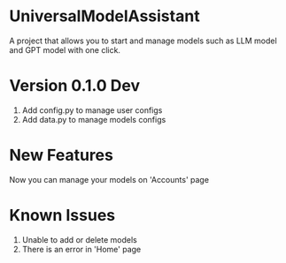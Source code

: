 # UniversalModelAssistant
A project that allows you to start and manage models such as LLM model and GPT model with one click.

# Version 0.1.0 Dev
1. Add config.py to manage user configs
2. Add data.py to manage models configs

# New Features
Now you can manage your models on 'Accounts' page

# Known Issues
1. Unable to add or delete models
2. There is an error in 'Home' page